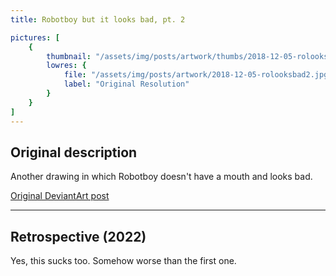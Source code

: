 ```yaml
---
title: Robotboy but it looks bad, pt. 2

pictures: [
	{
		thumbnail: "/assets/img/posts/artwork/thumbs/2018-12-05-rolooksbad2.jpg",
		lowres: {
			file: "/assets/img/posts/artwork/2018-12-05-rolooksbad2.jpg",
			label: "Original Resolution"
		}
	}
]
---
```

## Original description
Another drawing in which Robotboy doesn't have a mouth and looks bad.

[Original DeviantArt post](https://www.deviantart.com/phantomdoom741/art/Robotboy-but-it-looks-bad-once-again-778429015)

---

## Retrospective (2022)
Yes, this sucks too. Somehow worse than the first one.
